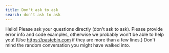 ```yaml
---
title: Don't ask to ask
search: don't ask to ask
---
```

Hello! Please ask your questions directly (don't ask to ask). Please provide error info and code examples, otherwise we probably won't be able to help you! (Use https://pastebin.com if they are more than a few lines.) Don't mind the random conversation you might have walked into.
